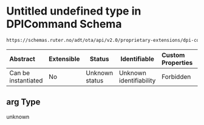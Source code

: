 # Untitled undefined type in DPICommand Schema

```txt
https://schemas.ruter.no/adt/ota/api/v2.0/proprietary-extensions/dpi-command.json#/examples/0/payload/arg
```




| Abstract            | Extensible | Status         | Identifiable            | Custom Properties | Additional Properties | Access Restrictions | Defined In                                                                                        |
| :------------------ | ---------- | -------------- | ----------------------- | :---------------- | --------------------- | ------------------- | ------------------------------------------------------------------------------------------------- |
| Can be instantiated | No         | Unknown status | Unknown identifiability | Forbidden         | Allowed               | none                | [dpi-command.json\*](../../schema/proprietary-extensions/dpi-command.json "open original schema") |

## arg Type

unknown
